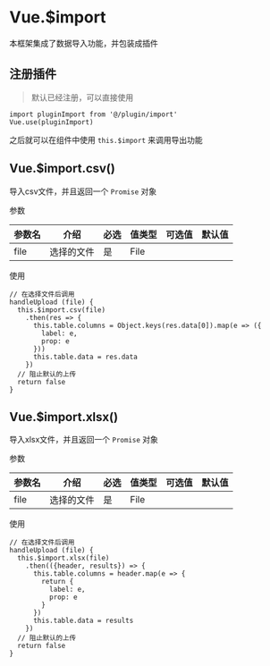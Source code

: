# Vue.$import

本框架集成了数据导入功能，并包装成插件

## 注册插件

> 默认已经注册，可以直接使用

```
import pluginImport from '@/plugin/import'
Vue.use(pluginImport)
```

之后就可以在组件中使用 `this.$import` 来调用导出功能

## Vue.$import.csv()

导入csv文件，并且返回一个 `Promise` 对象

参数

| 参数名 | 介绍 | 必选 | 值类型 | 可选值 | 默认值 |
| --- | --- | --- | --- | --- | --- |
| file | 选择的文件 | 是 | File |  |  |

使用

```
// 在选择文件后调用
handleUpload (file) {
  this.$import.csv(file)
    .then(res => {
      this.table.columns = Object.keys(res.data[0]).map(e => ({
        label: e,
        prop: e
      }))
      this.table.data = res.data
    })
  // 阻止默认的上传
  return false
}
```

## Vue.$import.xlsx()

导入xlsx文件，并且返回一个 `Promise` 对象

参数

| 参数名 | 介绍 | 必选 | 值类型 | 可选值 | 默认值 |
| --- | --- | --- | --- | --- | --- |
| file | 选择的文件 | 是 | File |  |  |

使用

```
// 在选择文件后调用
handleUpload (file) {
  this.$import.xlsx(file)
    .then(({header, results}) => {
      this.table.columns = header.map(e => {
        return {
          label: e,
          prop: e
        }
      })
      this.table.data = results
    })
  // 阻止默认的上传
  return false
}
```